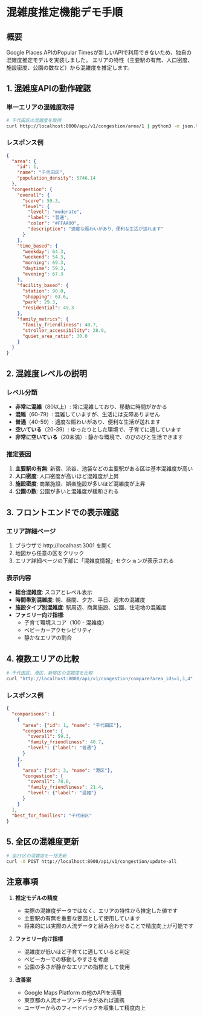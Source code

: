 # 混雑度推定機能デモ手順

## 概要
Google Places APIのPopular Timesが新しいAPIで利用できないため、独自の混雑度推定モデルを実装しました。
エリアの特性（主要駅の有無、人口密度、施設密度、公園の数など）から混雑度を推定します。

## 1. 混雑度APIの動作確認

### 単一エリアの混雑度取得
```bash
# 千代田区の混雑度を取得
curl http://localhost:8000/api/v1/congestion/area/1 | python3 -m json.tool
```

### レスポンス例
```json
{
  "area": {
    "id": 1,
    "name": "千代田区",
    "population_density": 5746.14
  },
  "congestion": {
    "overall": {
      "score": 59.3,
      "level": {
        "level": "moderate",
        "label": "普通",
        "color": "#FFAA00",
        "description": "適度な賑わいがあり、便利な生活が送れます"
      }
    },
    "time_based": {
      "weekday": 64.3,
      "weekend": 54.3,
      "morning": 69.3,
      "daytime": 59.3,
      "evening": 67.3
    },
    "facility_based": {
      "station": 90.0,
      "shopping": 63.6,
      "park": 29.3,
      "residential": 49.3
    },
    "family_metrics": {
      "family_friendliness": 40.7,
      "stroller_accessibility": 28.9,
      "quiet_area_ratio": 30.0
    }
  }
}
```

## 2. 混雑度レベルの説明

### レベル分類
- **非常に混雑**（80以上）: 常に混雑しており、移動に時間がかかる
- **混雑**（60-79）: 混雑していますが、生活には支障ありません
- **普通**（40-59）: 適度な賑わいがあり、便利な生活が送れます
- **空いている**（20-39）: ゆったりとした環境で、子育てに適しています
- **非常に空いている**（20未満）: 静かな環境で、のびのびと生活できます

### 推定要因
1. **主要駅の有無**: 新宿、渋谷、池袋などの主要駅がある区は基本混雑度が高い
2. **人口密度**: 人口密度が高いほど混雑度が上昇
3. **施設密度**: 商業施設、娯楽施設が多いほど混雑度が上昇
4. **公園の数**: 公園が多いと混雑度が緩和される

## 3. フロントエンドでの表示確認

### エリア詳細ページ
1. ブラウザで http://localhost:3001 を開く
2. 地図から任意の区をクリック
3. エリア詳細ページの下部に「混雑度情報」セクションが表示される

### 表示内容
- **総合混雑度**: スコアとレベル表示
- **時間帯別混雑度**: 朝、昼間、夕方、平日、週末の混雑度
- **施設タイプ別混雑度**: 駅周辺、商業施設、公園、住宅地の混雑度
- **ファミリー向け指標**: 
  - 子育て環境スコア（100 - 混雑度）
  - ベビーカーアクセシビリティ
  - 静かなエリアの割合

## 4. 複数エリアの比較

```bash
# 千代田区、港区、新宿区の混雑度を比較
curl "http://localhost:8000/api/v1/congestion/compare?area_ids=1,3,4" | python3 -m json.tool
```

### レスポンス例
```json
{
  "comparisons": [
    {
      "area": {"id": 1, "name": "千代田区"},
      "congestion": {
        "overall": 59.3,
        "family_friendliness": 40.7,
        "level": {"label": "普通"}
      }
    },
    {
      "area": {"id": 3, "name": "港区"},
      "congestion": {
        "overall": 78.6,
        "family_friendliness": 21.4,
        "level": {"label": "混雑"}
      }
    }
  ],
  "best_for_families": "千代田区"
}
```

## 5. 全区の混雑度更新

```bash
# 全23区の混雑度を一括更新
curl -X POST http://localhost:8000/api/v1/congestion/update-all
```

## 注意事項

1. **推定モデルの精度**
   - 実際の混雑度データではなく、エリアの特性から推定した値です
   - 主要駅の有無を重要な要因として使用しています
   - 将来的には実際の人流データと組み合わせることで精度向上が可能です

2. **ファミリー向け指標**
   - 混雑度が低いほど子育てに適していると判定
   - ベビーカーでの移動しやすさを考慮
   - 公園の多さが静かなエリアの指標として使用

3. **改善案**
   - Google Maps Platform の他のAPIを活用
   - 東京都の人流オープンデータがあれば連携
   - ユーザーからのフィードバックを収集して精度向上